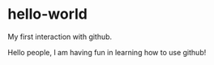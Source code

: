 # hello-world
My first interaction with github.

Hello people, I am having fun in learning how to use github!
